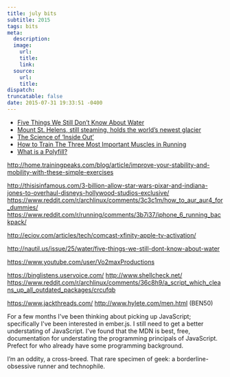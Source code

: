 ```yaml
---
title: july bits
subtitle: 2015
tags: bits
meta:
  description:
  image:
    url:
    title:
    link:
  source:
    url:
    title:
dispatch:
truncatable: false
date: 2015-07-31 19:33:51 -0400
---
```

* [Five Things We Still Don’t Know About Water][fiveThings]
* [Mount St. Helens, still steaming, holds the world’s newest glacier][newG]
* [The Science of ‘Inside Out’][inSideOut]
* [How to Train The Three Most Important Muscles in Running][triMuscles]
* [What is a Polyfill?][polyfill]


[newG]: http://www.seattletimes.com/seattle-news/environment/nws-restless-volcano-also-holds-the-worlds-newest-glacier/
[inSideOut]: http://www.nytimes.com/2015/07/05/opinion/sunday/the-science-of-inside-out.html?_r=0
[triMuscles]: http://home.trainingpeaks.com/blog/article/how-to-train-the-three-most-important-muscles-in-running
[fiveThings]: http://nautil.us/issue/25/water/five-things-we-still-dont-know-about-water
[polyfill]: https://remysharp.com/2010/10/08/what-is-a-polyfill



http://home.trainingpeaks.com/blog/article/improve-your-stability-and-mobility-with-these-simple-exercises

http://thisisinfamous.com/3-billion-allow-star-wars-pixar-and-indiana-jones-to-overhaul-disneys-hollywood-studios-exclusive/
https://www.reddit.com/r/archlinux/comments/3c3c1m/how_to_aur_aur4_for_dummies/
https://www.reddit.com/r/running/comments/3b7i37/iphone_6_running_backpack/

http://eciov.com/articles/tech/comcast-xfinity-apple-tv-activation/


http://nautil.us/issue/25/water/five-things-we-still-dont-know-about-water

https://www.youtube.com/user/Vo2maxProductions

https://binglistens.uservoice.com/
http://www.shellcheck.net/
https://www.reddit.com/r/archlinux/comments/36c8h9/a_script_which_cleans_up_all_outdated_packages/crcufqb


https://www.jackthreads.com/
http://www.hylete.com/men.html  (BEN50)

For a few months I've been thinking about picking up JavaScript; specifically I've been interested in ember.js. I still need to get a better understating of JavaScript.  I've found that the MDN is best, free, documentation for understating the programming principals of JavaScript. Prefect for who already have some programming background.



I’m an oddity, a cross-breed. That rare specimen of geek: a borderline-obsessive runner and technophile.
